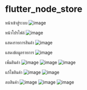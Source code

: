 # flutter_node_store
หน้าเข้าสู่ระบบ
![image](https://github.com/natthakit2203/flutter_node_store/assets/158129427/3e49259f-a0cf-4e5f-83e6-9233fedd884b)

หน้าโปรไฟล์
![image](https://github.com/natthakit2203/flutter_node_store/assets/158129427/b4ad588e-564e-44be-bcb1-04440a595bf1)

แสดงรายการสินค้า
![image](https://github.com/natthakit2203/flutter_node_store/assets/158129427/a28927d5-9cde-455e-b67f-0484e2e3d48c)

แสดงข้อมูลรายการ
![image](https://github.com/natthakit2203/flutter_node_store/assets/158129427/ff98df8b-fc09-48c3-8d0e-9e4546441ecb)

เพิ่มสินค้า
![image](https://github.com/natthakit2203/flutter_node_store/assets/158129427/cec58d2b-3cad-4ec8-a806-bb86c62ae407)
![image](https://github.com/natthakit2203/flutter_node_store/assets/158129427/9f94639d-aacd-41ba-ad32-c9dff361b6c8)
![image](https://github.com/natthakit2203/flutter_node_store/assets/158129427/1d37ba04-0653-4f10-b94e-30e96820349f)

แก้ไขสินค้า
![image](https://github.com/natthakit2203/flutter_node_store/assets/158129427/bb769f86-8801-497f-9001-98f0fa37d73b)
![image](https://github.com/natthakit2203/flutter_node_store/assets/158129427/d7d55c4c-3bb8-41b7-89a7-1797afa24c47)

ลบสินค้า
![image](https://github.com/natthakit2203/flutter_node_store/assets/158129427/2fea4b47-d70a-4c22-a043-a15062b7e37e)
![image](https://github.com/natthakit2203/flutter_node_store/assets/158129427/2ec23c6a-3ecf-483a-ac73-0eedbc81a866)
![image](https://github.com/natthakit2203/flutter_node_store/assets/158129427/693c4245-c426-42d6-9920-a3f69ba8b587)

